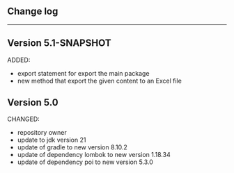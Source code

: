 ## Change log
----------------------

Version 5.1-SNAPSHOT
-------------

ADDED:

- export statement for export the main package
- new method that export the given content to an Excel file

Version 5.0
-------------

CHANGED:

- repository owner
- update to jdk version 21
- update of gradle to new version 8.10.2
- update of dependency lombok to new version 1.18.34
- update of dependency poi to new version 5.3.0
